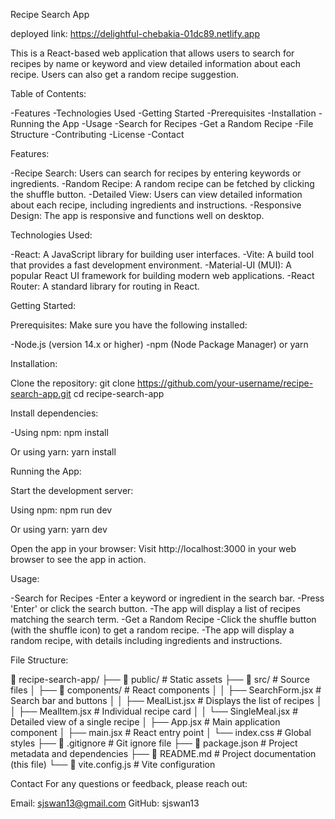 Recipe Search App

deployed link: https://delightful-chebakia-01dc89.netlify.app

This is a React-based web application that allows users to search for recipes by name or keyword and view detailed information about each recipe. Users can also get a random recipe suggestion.

Table of Contents:

-Features
-Technologies Used
-Getting Started
-Prerequisites
-Installation
-Running the App
-Usage
-Search for Recipes
-Get a Random Recipe
-File Structure
-Contributing
-License
-Contact

Features:

-Recipe Search: Users can search for recipes by entering keywords or ingredients.
-Random Recipe: A random recipe can be fetched by clicking the shuffle button.
-Detailed View: Users can view detailed information about each recipe, including ingredients and instructions.
-Responsive Design: The app is responsive and functions well on desktop.

Technologies Used:

-React: A JavaScript library for building user interfaces.
-Vite: A build tool that provides a fast development environment.
-Material-UI (MUI): A popular React UI framework for building modern web applications.
-React Router: A standard library for routing in React.

Getting Started:

Prerequisites:
Make sure you have the following installed:

-Node.js (version 14.x or higher)
-npm (Node Package Manager) or yarn

Installation:

Clone the repository:
git clone https://github.com/your-username/recipe-search-app.git
cd recipe-search-app

Install dependencies:

-Using npm:
npm install

Or using yarn:
yarn install

Running the App:

Start the development server:

Using npm:
npm run dev

Or using yarn:
yarn dev

Open the app in your browser:
Visit http://localhost:3000 in your web browser to see the app in action.

Usage:

-Search for Recipes
-Enter a keyword or ingredient in the search bar.
-Press 'Enter' or click the search button.
-The app will display a list of recipes matching the search term.
-Get a Random Recipe
-Click the shuffle button (with the shuffle icon) to get a random recipe.
-The app will display a random recipe, with details including ingredients and instructions.

File Structure:

📂 recipe-search-app/
├── 📂 public/              # Static assets
├── 📂 src/                 # Source files
│   ├── 📂 components/      # React components
│   │   ├── SearchForm.jsx  # Search bar and buttons
│   │   ├── MealList.jsx    # Displays the list of recipes
│   │   ├── MealItem.jsx    # Individual recipe card
│   │   └── SingleMeal.jsx  # Detailed view of a single recipe
│   ├── App.jsx             # Main application component
│   ├── main.jsx            # React entry point
│   └── index.css           # Global styles
├── 📄 .gitignore           # Git ignore file
├── 📄 package.json         # Project metadata and dependencies
├── 📄 README.md            # Project documentation (this file)
└── 📄 vite.config.js       # Vite configuration


Contact
For any questions or feedback, please reach out:

Email: sjswan13@gmail.com
GitHub: sjswan13
